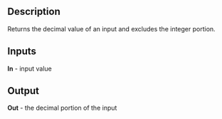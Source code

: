## Description
Returns the decimal value of an input and excludes the integer portion.

## Inputs
**In** - input value

## Output
**Out** - the decimal portion of the input